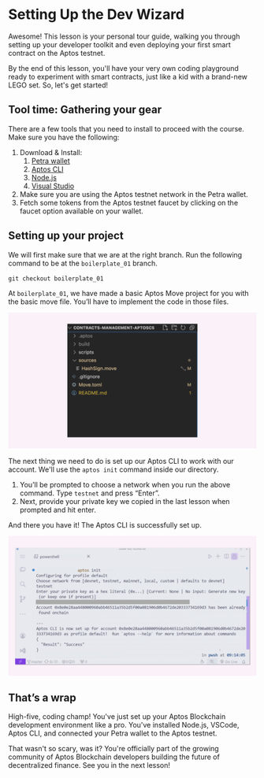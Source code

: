 # Setting Up the Dev Wizard

Awesome! This lesson is your personal tour guide, walking you through setting up your developer toolkit and even deploying your first smart contract on the Aptos testnet. 

By the end of this lesson, you'll have your very own coding playground ready to experiment with smart contracts, just like a kid with a brand-new LEGO set. So, let's get started!

## Tool  time: Gathering your gear

There are a few tools that you need to install to proceed with the course. Make sure you have the following:

1.  Download & Install:
    1. [Petra wallet](https://petra.app/)
    2. [Aptos CLI](https://aptos.dev/en/build/cli)
    3. [Node.js](https://nodejs.org/)
    4. [Visual Studio](https://code.visualstudio.com/)
2. Make sure you are using the Aptos testnet network in the Petra wallet.
3. Fetch some tokens from the Aptos testnet faucet by clicking on the faucet option available on your wallet.

## Setting up your project

We will first make sure that we are at the right branch. Run the following command to be at the `boilerplate_01` branch. 

```
git checkout boilerplate_01
```

At `boilerplate_01`, we have made a basic Aptos Move project for you with the basic move file. You’ll have to implement the code in those files.

![aptos-structure.png](https://github.com/0xmetaschool/Learning-Projects/blob/main/assests_for_all/Documents%20Management%20DApp%20on%20Aptos-C5/2.%20Project%20Structure%20and%20Setup/1.%20Setting%20Up%20the%20Dev%20Wizard/aptos-structure.png?raw=true)

The next thing we need to do is set up our Aptos CLI to work with our account. We'll use the `aptos init` command inside our directory.

1. You’ll be prompted to choose a network when you run the above command. Type `testnet` and press “Enter”.
2. Next, provide your private key we copied in the last lesson when prompted and hit enter.

And there you have it! The Aptos CLI is successfully set up. 

![aptos 03.jpg](https://github.com/0xmetaschool/Learning-Projects/blob/main/assests_for_all/Documents%20Management%20DApp%20on%20Aptos-C5/2.%20Project%20Structure%20and%20Setup/1.%20Setting%20Up%20the%20Dev%20Wizard/aptos_03.jpg?raw=true)

## That’s a wrap

High-five, coding champ! You've just set up your Aptos Blockchain development environment like a pro. You've installed Node.js, VSCode, Aptos CLI, and connected your Petra wallet to the Aptos testnet.

That wasn't so scary, was it? You're officially part of the growing community of Aptos Blockchain developers building the future of decentralized finance. See you in the next lesson!
